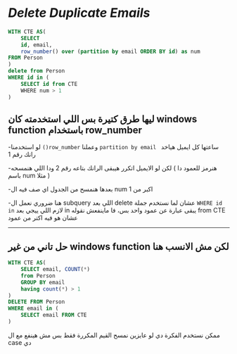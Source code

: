 # _Delete Duplicate Emails_

```sql
WITH CTE AS(
    SELECT
    id, email,
    row_number() over (partition by email ORDER BY id) as num
FROM Person
)
delete from Person
WHERE id in (
    SELECT id from CTE
    WHERE num > 1 
)
```
## ليها طرق كتيرة بس اللي استخدمته كان windows function باستخدام row_number

-لو استخدمنا ```()row_number``` وعملنا ```partition by email ``` ساعتها كل ايميل هياخد رانك رقم 1

-لكن لو الايميل اتكرر هيبقى الرانك بتاعه رقم 2 ودا اللي هنمسحه ( هنرمز للعمود دا باسم num مثلا )

-بعدها هنمسح من الجدول اي صف فيه ال num اكبر من 1 

-هنا ضروري نعمل ال subquery اللي بعد delete 
عشان لما نستخدم جملة ```WHERE id in``` لازم اللي ييجي بعد in يبقى عبارة عن عمود واحد بس، فا ماينفعش نقوله from CTE عشان هو فيه اكتر من عمود

---
## حل تاني من غير windows function لكن مش الانسب هنا 
```sql
WITH CTE AS(
    SELECT email, COUNT(*) 
    from Person 
    GROUP BY email
    having count(*) > 1
)
DELETE FROM Person
WHERE email in (
    SELECT email FROM CTE
)
```
ممكن نستخدم الفكرة دي لو عايزين نمسح القيم المكررة فقط بس مش هينفع مع ال case دي 

